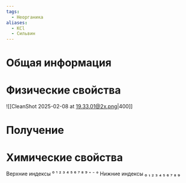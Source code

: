 ```yaml
---
tags:
  - Неорганика
aliases:
  - KCl
  - Сильвин
---
```

# Общая информация
# Физические свойства
![[CleanShot 2025-02-08 at 19.33.01@2x.png|400]]
# Получение
# Химические свойства

Верхние индексы ⁰ ¹ ² ³ ⁴ ⁵ ⁶ ⁷ ⁸ ⁹ ⁺ ⁻ °
Нижние индексы ₀ ₁ ₂ ₃ ₄ ₅ ₆ ₇ ₈ ₉ 
